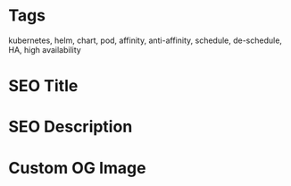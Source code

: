 # Tags

kubernetes, helm, chart, pod, affinity, anti-affinity, schedule, de-schedule, HA, high availability

# SEO Title


# SEO Description


# Custom OG Image